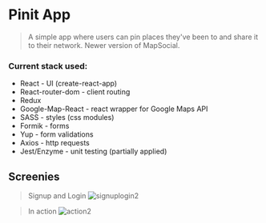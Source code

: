 # Pinit App

> A simple app where users can pin places they've been to and share it to their network. Newer version of MapSocial.  

### Current stack used:

- React - UI (create-react-app)
- React-router-dom - client routing
- Redux
- Google-Map-React - react wrapper for Google Maps API
- SASS - styles (css modules)
- Formik - forms
- Yup - form validations
- Axios - http requests
- Jest/Enzyme - unit testing (partially applied)

## Screenies


> Signup and Login
![signuplogin2](https://user-images.githubusercontent.com/41134618/57575795-968ad580-741f-11e9-8f00-b88d232d5bf6.gif)



> In action
![action2](https://user-images.githubusercontent.com/41134618/57575807-e79ac980-741f-11e9-86f9-eea670b5ca21.gif)
